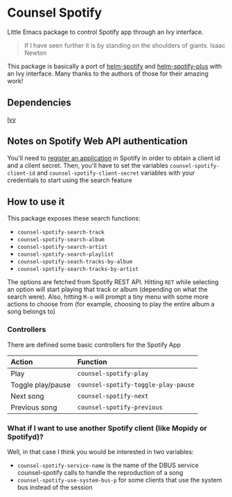 # Counsel Spotify

Little Emacs package to control Spotify app through an Ivy interface.

> If I have seen further it is by standing on the shoulders of giants.
> Isaac Newton

This package is basically a port of [helm-spotify](https://github.com/krisajenkins/helm-spotify) and [helm-spotify-plus](https://github.com/wandersoncferreira/helm-spotify-plus)
with an Ivy interface. Many thanks to the authors of those for their amazing work!

## Dependencies

[Ivy](https://github.com/abo-abo/swiper)

## Notes on Spotify Web API authentication

You'll need to [register an application](https://developer.spotify.com/my-applications) in Spotify in order to obtain a client id and a client secret. Then, you'll have to set the variables
`counsel-spotify-client-id` and `counsel-spotify-client-secret` variables with your credentials to start using the search feature

## How to use it

This package exposes these search functions:
* `counsel-spotify-search-track`
* `counsel-spotify-search-album`
* `counsel-spotify-search-artist`
* `counsel-spotify-search-playlist`
* `counsel-spotify-seach-tracks-by-album`
* `counsel-spotify-search-tracks-by-artist`

The options are fetched from Spotify REST API. Hitting `RET` while selecting an option will start playing that track or album (depending on what the search were). Also, hitting `M-o` will prompt a tiny menu with some more actions to choose from (for example, choosing to play the entire album a song belongs to)

### Controllers

There are defined some basic controllers for the Spotify App

| Action            | Function                            |
|:----------------- |:----------------------------------- |
| Play              | `counsel-spotify-play`              |
| Toggle play/pause | `counsel-spotify-toggle-play-pause` |
| Next song         | `counsel-spotify-next`              |
| Previous song     | `counsel-spotify-previous`          |


### What if I want to use another Spotify client (like Mopidy or Spotifyd)?
Well, in that case I think you would be interested in two variables:
* `counsel-spotify-service-name` is the name of the DBUS service counsel-spotify calls to handle the reproduction of a song
* `counsel-spotify-use-system-bus-p` for some clients that use the system bus instead of the session

